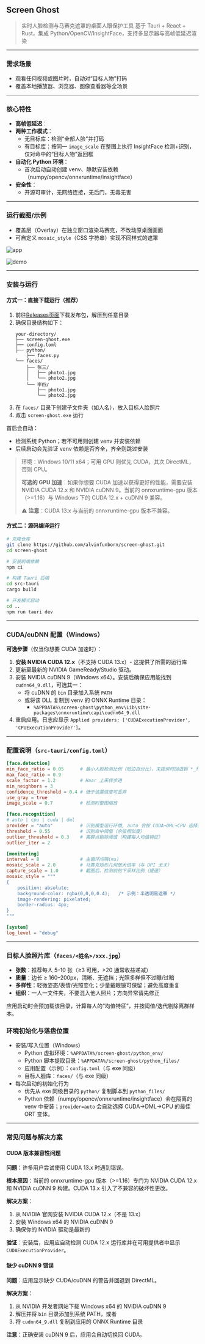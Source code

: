 ## Screen Ghost

> 实时人脸检测与马赛克遮罩的桌面人眼保护工具
> 基于 Tauri + React + Rust，集成 Python/OpenCV/InsightFace，支持多显示器与高帧低延迟渲染

---

### 需求场景

- 观看任何视频或图片时，自动对“目标人物”打码
- 覆盖本地播放器、浏览器、图像查看器等全场景

---

### 核心特性

- **高帧低延迟**：
- **两种工作模式**：
  - 无目标库：检测“全部人脸”并打码
  - 有目标库：按同一 `image_scale` 在整图上执行 InsightFace 检测+识别，仅对命中的“目标人物”返回框
- **自动化 Python 环境**：
  - 首次启动自动创建 venv、静默安装依赖（numpy/opencv/onnxruntime/insightface）
- **安全性**：
  - 开源可审计，无网络连接，无后门，无毒无害

---

### 运行截图/示例

- 覆盖层（Overlay）在独立窗口渲染马赛克，不改动原桌面画面
- 可自定义 `mosaic_style`（CSS 字符串）实现不同样式的遮罩

![app](./docs/app.png)

![demo](./docs/demo.gif)

---

### 安装与运行

#### 方式一：直接下载运行（推荐）

1. 前往[Releases页面](https://github.com/alvinfunborn/screen-ghost/releases)下载发布包，解压到任意目录
2. 确保目录结构如下：
   ```
   your-directory/
   ├── screen-ghost.exe
   ├── config.toml
   ├── python/
       ├── faces.py
   └── faces/
       ├── 张三/
       │   ├── photo1.jpg
       │   └── photo2.jpg
       └── 李四/
           ├── photo1.jpg
           └── photo2.jpg
   ```
3. 在 `faces/` 目录下创建子文件夹（如人名），放入目标人脸照片
4. 双击 `screen-ghost.exe` 运行

首启会自动：
- 检测系统 Python；若不可用则创建 venv 并安装依赖
- 后续启动会先验证 venv 依赖是否齐全，齐全则跳过安装

> 环境：Windows 10/11 x64；可用 GPU 则优先 CUDA，其次 DirectML，否则 CPU。
>
> **可选的 GPU 加速**：如果你想要 CUDA 加速以获得更好的性能，需要安装 NVIDIA CUDA 12.x 和 NVIDIA cuDNN 9。当前的 onnxruntime-gpu 版本（>=1.16）与 Windows 下的 CUDA 12.x + cuDNN 9 兼容。
>
> ⚠️ **注意**：CUDA 13.x 与当前的 onnxruntime-gpu 版本不兼容。

#### 方式二：源码编译运行

```bash
# 克隆仓库
git clone https://github.com/alvinfunborn/screen-ghost.git
cd screen-ghost

# 安装前端依赖
npm ci

# 构建 Tauri 后端
cd src-tauri
cargo build

# 开发模式启动
cd ..
npm run tauri dev
```

---

### CUDA/cuDNN 配置（Windows）

**可选步骤**（仅当你想要 CUDA 加速时）：

1. **安装 NVIDIA CUDA 12.x**（不支持 CUDA 13.x）- 这提供了所需的运行库
2. 更新至最新的 NVIDIA GameReady/Studio 驱动。
3. 安装 NVIDIA cuDNN 9（Windows x64）。安装后确保应用能找到 `cudnn64_9.dll`，可选其一：
   - 将 cuDNN 的 `bin` 目录加入系统 `PATH`
   - 或将该 DLL 复制到 venv 的 ONNX Runtime 目录：
     - `%APPDATA%\screen-ghost\python_env\Lib\site-packages\onnxruntime\capi\cudnn64_9.dll`
3. 重启应用。日志应显示 `Applied providers: ['CUDAExecutionProvider', 'CPUExecutionProvider']`。

---

### 配置说明（`src-tauri/config.toml`）

```toml
[face.detection]
min_face_ratio = 0.05      # 最小人脸检测比例（短边百分比），未提供时回退到 *_face_size
max_face_ratio = 0.9
scale_factor = 1.2         # Haar 上采样步进
min_neighbors = 3
confidence_threshold = 0.4 # 低于该置信度可丢弃
use_gray = true
image_scale = 0.7          # 检测时整图缩放

[face.recognition]
# auto | cpu | cuda | dml
provider = "auto"          # 识别模型运行环境, auto 会按 CUDA→DML→CPU 选择并安装对应 ORT 变体
threshold = 0.55           # 识别命中阈值（余弦相似度）
outlier_threshold = 0.3    # 离群点剔除阈值（构建每人均值特征）
outlier_iter = 2

[monitoring]
interval = 8               # 主循环间隔(ms)
mosaic_scale = 2.0         # 马赛克矩形几何放大倍率（与 DPI 无关）
capture_scale = 1.0        # 截图后、检测前的下采样比例（提速）
mosaic_style = """
{
    position: absolute;
    background-color: rgba(0,0,0,0.4);   /* 示例：半透明黑遮罩 */
    image-rendering: pixelated;
    border-radius: 4px;
}
"""

[system]
log_level = "debug"
```

---

### 目标人脸照片库（`faces/<姓名>/xxx.jpg`）

- **张数**：推荐每人 5–10 张（≥3 可用，>20 通常收益递减）
- **质量**：边长 ≥ 160–200px，清晰、无遮挡；光照多样但不过曝/过暗
- **多样性**：轻微姿态/表情/光照变化；少量戴眼镜可保留；避免高度重复
- **组织**：一人一文件夹，不要混入他人照片；方向异常请先修正

应用启动时会预加载该目录，计算每人的“均值特征”，并按阈值/迭代剔除离群样本。

### 环境初始化与落盘位置

- 安装/写入位置（Windows）
  - Python 虚拟环境：`%APPDATA%/screen-ghost/python_env/`
  - Python 脚本提取目录：`%APPDATA%/screen-ghost/python_files/`
  - 应用配置（示例）：`config.toml`（与 exe 同级）
  - 目标人脸库：`faces/`（与 exe 同级）
- 每次启动的初始化行为
  - 优先从 exe 同级目录的 `python/` 复制脚本到 `python_files/`
  - Python 依赖（numpy/opencv/onnxruntime/insightface）会在隔离的 venv 中安装；`provider=auto` 会自动选择 CUDA→DML→CPU 的最佳 ORT 变体。

---

### 常见问题与解决方案

#### CUDA 版本兼容性问题

**问题**：许多用户尝试使用 CUDA 13.x 时遇到错误。

**根本原因**：当前的 onnxruntime-gpu 版本（>=1.16）专门为 NVIDIA CUDA 12.x 和 NVIDIA cuDNN 9 构建。CUDA 13.x 引入了不兼容的破坏性更改。

**解决方案**：
1. 从 NVIDIA 官网安装 NVIDIA CUDA 12.x（不是 13.x）
2. 安装 Windows x64 的 NVIDIA cuDNN 9
3. 确保你的 NVIDIA 驱动是最新的

**验证**：安装后，应用应自动检测 CUDA 12.x 运行库并在可用提供者中显示 `CUDAExecutionProvider`。

#### 缺少 cuDNN 9 错误

**问题**：应用显示缺少 CUDA/cuDNN 的警告并回退到 DirectML。

**解决方案**：
1. 从 NVIDIA 开发者网站下载 Windows x64 的 NVIDIA cuDNN 9
2. 解压并将 `bin` 目录添加到系统 PATH，或者
3. 将 `cudnn64_9.dll` 复制到应用的 ONNX Runtime 目录

**注意**：正确安装 cuDNN 9 后，应用会自动切换回 CUDA。

